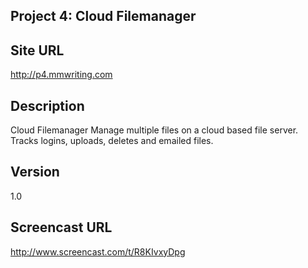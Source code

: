 ## Project 4: Cloud Filemanager 

## Site URL

http://p4.mmwriting.com

## Description

Cloud Filemanager
 Manage multiple files on a cloud based file
server. Tracks logins, uploads, deletes and
emailed files.

## Version
1.0

## Screencast URL 
http://www.screencast.com/t/R8KIvxyDpg

